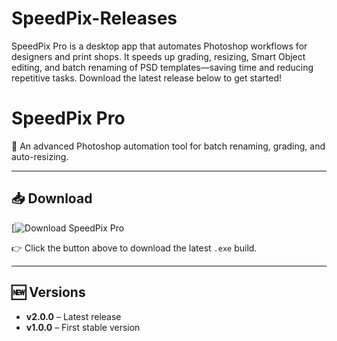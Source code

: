 # SpeedPix-Releases
SpeedPix Pro is a desktop app that automates Photoshop workflows for designers and print shops. It speeds up grading, resizing, Smart Object editing, and batch renaming of PSD templates—saving time and reducing repetitive tasks. Download the latest release below to get started!


# SpeedPix Pro

🚀 An advanced Photoshop automation tool for batch renaming, grading, and auto-resizing.

---

## 📥 Download

[![Download SpeedPix Pro](https://drive.google.com/uc?id=1k6jGHZgvAtaKzMQDoZCHrvdYIBZbmiwv&export=download)

👉 Click the button above to download the latest `.exe` build.

---

## 🆕 Versions
- **v2.0.0** – Latest release
- **v1.0.0** – First stable version